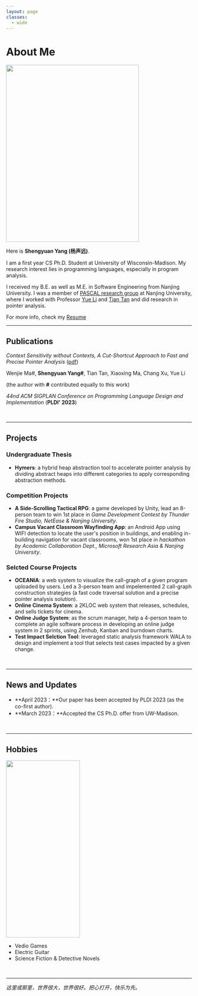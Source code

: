 ```yaml
---
layout: page
classes: 
  - wide
---
```


# About Me

<img src="https://yangshengyuan.github.io/shengyuanyang.jpg" class="floatpic" width="360" height="480">

Here is **Shengyuan Yang (杨声远)**.

I am a first year CS Ph.D. Student at University of Wisconsin-Madison. My research interest lies in programming languages, especially in program analysis.

I received my B.E. as well as M.E. in Software Engineering from Nanjing University. I was a member of [PASCAL research group](https://pascal-lab.net/) at Nanjing University, where I worked with Professor [Yue Li](https://yuelee.bitbucket.io/) and [Tian Tan](https://silverbullettt.bitbucket.io/) and did research in pointer analysis.

For more info, check my [Resume](https://yangshengyuan.github.io/file/CV-shengyuanyang.pdf)

---

## Publications
*Context Sensitivity without Contexts, A Cut-Shortcut Approach to Fast and Precise Pointer Analysis* ([pdf](https://dl.acm.org/doi/pdf/10.1145/3591242))

Wenjie Ma#, **Shengyuan Yang#**, Tian Tan, Xiaoxing Ma, Chang Xu, Yue Li

(the author with **#** contributed equally to this work) 

*44nd ACM SIGPLAN Conference on Programming Language Design and Implementation* (**PLDI' 2023**)

<br>

---

## Projects

### Undergraduate Thesis
- **Hymers**: a hybrid heap abstraction tool to accelerate pointer analysis by dividing abstract heaps into
different categories to apply corresponding abstraction methods.

### Competition Projects
- **A Side-Scrolling Tactical RPG**: a game developed by Unity, lead an 8-person team to win 1st place in *Game Development Contest by Thunder Fire Studio, NetEase & Nanjing University*.
- **Campus Vacant Classroom Wayfinding App**: an Android App using WIFI detection to locate the user's position in buildings, and enabling in-building navigation for vacant classrooms, won 1st place in *hackathon by Academic Collaboration Dept., Microsoft Research Asia & Nanjing University*.

### Selcted Course Projects
- **OCEANIA**: a web system to visualize the call-graph of a given program uploaded by users. Led a 3-person team and impelemented 2 call-graph construction strategies (a fast code traversal solution and a precise pointer analysis solution). 
- **Online Cinema System**: a 2KLOC web system that releases, schedules, and sells tickets for cinema.
- **Online Judge System**: as the scrum manager, help a 4-person team to complete an agile software process in developing an online judge system in 2 sprints, using Zenhub, Kanban and burndown charts.
- **Test Impact Selction Tool**: leveraged static analysis framework WALA to design and implement a tool that selects test cases impacted by a given change.

<br>

---

## News and Updates

- **April 2023：**Our paper has been accepted by PLDI 2023 (as the co-first author).
- **March 2023：**Accepted the CS Ph.D. offer from UW-Madison.

<br>

---

## Hobbies

<img src="https://yangshengyuan.github.io/book.jpg" class="floatpic" width="200" height="480">

- Vedio Games    
- Electric Guitar
- Science Fiction & Detective Novels

<br>

---
*这里或那里，世界很大，世界很好。把心打开，快乐为先。*